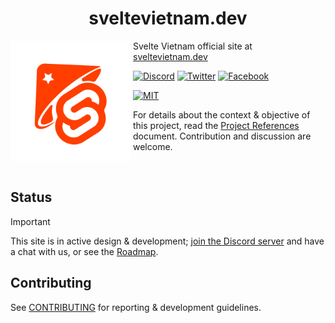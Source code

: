 <div align="center">

# sveltevietnam.dev

</div>

<img src="https://raw.githubusercontent.com/sveltevietnam/branding/main/sveltevietnam-logo.png" align="left" width="192" height="192"/>
<img align="left" width="0" height="192" hspace="2" vspace="2" />

Svelte Vietnam official site at [sveltevietnam.dev](https://sveltevietnam.dev)

[![Discord][socials.discord.badge]][socials.discord] [![Twitter][socials.twitter.badge]][socials.twitter] [![Facebook][socials.facebook.badge]][socials.facebook]

[![MIT][license.badge]][license]

For details about the context & objective of this project, read the [Project References](./docs/PROJECT_REFERENCES.md) document.
Contribution and discussion are welcome.

<br />

## Status

> [!IMPORTANT]
> This site is in active design & development; [join the Discord server][socials.discord] and have a chat with us, or see the [Roadmap](https://sveltevietnam.dev/roadmap).

## Contributing

See [CONTRIBUTING] for reporting & development guidelines.

<!-- LOCAL -->

[license.badge]: https://img.shields.io/badge/license-MIT-blue.svg?style=for-the-badge
[license]: ./LICENSE
[CONTRIBUTING]: ./CONTRIBUTING.md

<!-- SOCIALS -->

[socials.discord.badge]: https://img.shields.io/discord/1066621936546877450?color=7289da&label=Discord&logo=discord&style=for-the-badge
[socials.discord]: https://discord.sveltevietnam.dev
[socials.facebook]: https://www.facebook.com/sveltevietnam
[socials.facebook.badge]: https://img.shields.io/static/v1?label=&message=sveltevietnam&color=4267B2&logoColor=white&style=for-the-badge&logo=facebook
[socials.twitter]: https://twitter.com/sveltevietnam
[socials.twitter.badge]: https://img.shields.io/static/v1?label=&message=sveltevietnam&color=1DA1F2&logoColor=white&style=for-the-badge&logo=twitter
